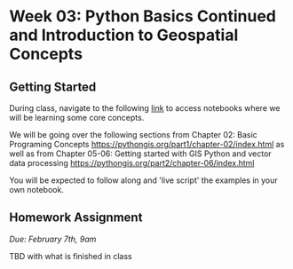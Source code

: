 # Week 03: Python Basics Continued and Introduction to Geospatial Concepts
## Getting Started
During class, navigate to the following [link](https://lmu-climate-hub.briannapagan.com/hub/user-redirect/git-pull?repo=https%3A%2F%2Fgithub.com%2Fbriannapagan%2Flmu-climate-risk-spring-2025&branch=main&urlpath=lab%2Ftree%2Flmu-climate-risk-spring-2025%2Fweek-03) to access notebooks where we will be learning some core concepts.

We will be going over the following sections from Chapter 02: Basic Programing Concepts https://pythongis.org/part1/chapter-02/index.html as well as from Chapter 05-06: Getting started with GIS Python and vector data processing https://pythongis.org/part2/chapter-06/index.html


You will be expected to follow along and 'live script' the examples in your own notebook. 

## Homework Assignment
*Due: February 7th, 9am*

TBD with what is finished in class
